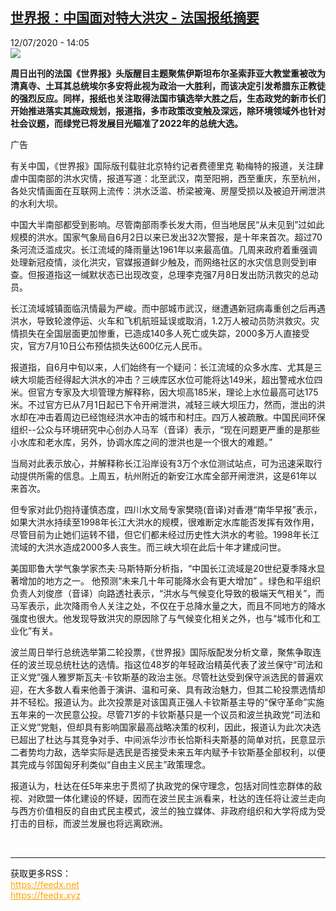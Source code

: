 <!--1594558604000-->
[世界报：中国面对特大洪灾 - 法国报纸摘要](http://www.rfi.fr//cn/%E4%B8%AD%E5%9B%BD/20200712-%E4%B8%96%E7%95%8C%E6%8A%A5-%E4%B8%AD%E5%9B%BD%E9%9D%A2%E5%AF%B9%E7%89%B9%E5%A4%A7%E6%B4%AA%E7%81%BE)
------

<div>12/07/2020 - 14:05</div><img src="https://s.rfi.fr/media/display/de712a84-105a-11ea-a2a3-005056bff430/w:310/p:16x9/03-revue-de-presse_0.png"><p><strong>周日出刊的法国《世界报》头版醒目主题聚焦伊斯坦布尔圣索菲亚大教堂重被改为清真寺、土耳其总统埃尔多安将此视为政治一大胜利，而该决定引发希腊东正教徒的强烈反应。同样，报纸也关注取得法国市镇选举大胜之后，生态政党的新市长们开始推进落实其施政规划，报道指，多市政策改变触及深远，除环境领域外也针对社会议题，而绿党已将发展目光瞄准了2022年的总统大选。</strong></p><div class="t-content__body u-clearfix"><div class="m-interstitial"><div class="m-interstitial__ad"><divclass="m-block-ad "data-tms-ad-type="box"data-tms-ad-status="idle"data-tms-ad-pos="1"><div class="m-block-ad__label">广告</div><div class="m-block-ad__content"></div></div></div></div><p>有关中国，《世界报》国际版刊载驻北京特约记者费德里克 勒梅特的报道，关注肆虐中国南部的洪水灾情，报道写道：北至武汉，南至阳朔，西至重庆，东至杭州，各处灾情画面在互联网上流传：洪水泛滥、桥梁被淹、房屋受损以及被迫开闸泄洪的水利大坝。</p><p>中国大半南部都受到影响。尽管南部雨季长发大雨，但当地居民“从未见到”过如此规模的洪水。国家气象局自6月2日以来已发出32次警报，是十年来首次。超过70条河流泛滥成灾。长江流域的降雨量达1961年以来最高值。几周来政府着重强调处理新冠疫情，淡化洪灾，官媒报道鲜少触及，而网络社区的水灾信息则受到审查。但报道指这一缄默状态已出现改变，总理李克强7月8日发出防汛救灾的总动员。</p><p>长江流域城镇面临汛情最为严峻。而中部城市武汉，继遭遇新冠病毒重创之后再遇洪水，导致轮渡停运、火车和飞机航班延误或取消，1.2万人被动员防洪救灾。灾情损失在全国层面更加惨重，已造成140多人死亡或失踪，2000多万人直接受灾，官方7月10日公布预估损失达600亿元人民币。</p><p>报道指，自6月中旬以来，人们始终有一个疑问：长江流域的众多水库、尤其是三峡大坝能否经得起大洪水的冲击？三峡库区水位可能将达149米，超出警戒水位四米。但官方专家及大坝管理方解释称，因大坝高185米，理论上水位最高可达175米。不过官方已从7月1日起已下令开闸泄洪，减轻三峡大坝压力，然而，泄出的洪水却在冲击着周边已经饱经洪水冲击的城市和村庄。四万人被疏散。中国民间环保组织--公众与环境研究中心创办人马军（音译）表示，“现在问题更严重的是那些小水库和老水库，另外，协调水库之间的泄洪也是一个很大的难题。”</p><p>当局对此表示放心，并解释称长江沿岸设有3万个水位测试站点，可为迅速采取行动提供所需的信息。上周五，杭州附近的新安江水库全部开闸泄洪，这是61年以来首次。</p><p>但专家对此仍抱持谨慎态度，四川水文局专家樊晓(音译)对香港“南华早报”表示，如果大洪水持续至1998年长江大洪水的规模，很难断定水库能否发挥有效作用，尽管目前为止她们运转不错，但它们都未经过历史性大洪水的考验。1998年长江流域的大洪水造成2000多人丧生。而三峡大坝在此后十年才建成问世。</p><p>美国耶鲁大学气象学家杰夫·马斯特斯分析指，“中国长江流域是20世纪夏季降水显著增加的地方之一。 他预测“未来几十年可能降水会有更大增加” 。绿色和平组织负责人刘俊彦（音译）向路透社表示，“洪水与气候变化导致的极端天气相关”，而马军表示，此次降雨令人关注之处，不仅在于总降水量之大，而且不同地方的降水强度也很大。他发现导致洪灾的原因除了与气候变化相关之外，也与“城市化和工业化”有关。</p><p>波兰周日举行总统选举第二轮投票，《世界报》国际版配发分析文章，聚焦争取连任的波兰现总统杜达的选情。指这位48岁的年轻政治精英代表了波兰保守“司法和正义党”强人雅罗斯瓦夫·卡钦斯基的政治主张。尽管杜达受到保守派选民的普遍欢迎，在大多数人看来他善于演讲、温和可亲、具有政治魅力，但其二轮投票选情却并不轻松。报道认为。此次投票是对该国真正强人卡钦斯基主导的“保守革命”实施五年来的一次民意公投。尽管71岁的卡钦斯基只是一个议员和波兰执政党“司法和正义党”党魁，但却具有影响国家最高战略决策的权利，因此，报道认为此次决选已超出了杜达与其竞争对手、中间派华沙市长恰斯科夫斯基的简单对抗，民意显示二者势均力敌，选举实际是选民是否接受未来五年内赋予卡钦斯基全部权利，以便其完成与邻国匈牙利类似“自由主义民主”政策理念。</p><p>报道认为，杜达在任5年来忠于贯彻了执政党的保守理念，包括对同性恋群体的敌视、对欧盟一体化建设的怀疑，因而在波兰民主派看来，杜达的连任将让波兰走向与西方价值相反的自由式民主模式，波兰的独立媒体、非政府组织和大学将成为受打击的目标，而波兰发展也将远离欧洲。</p><div class="o-self-promo o-self-promo--nl o-self-promo--hidden" data-selfpromo-newsletter></div><div class="o-self-promo o-self-promo--app o-self-promo--hidden" data-selfpromo-app></div></div><br><hr><div>获取更多RSS：<br><a href="https://feedx.net" style="color:orange" target="_blank">https://feedx.net</a> <br><a href="https://feedx.xyz" style="color:orange" target="_blank">https://feedx.xyz</a><br></div>
